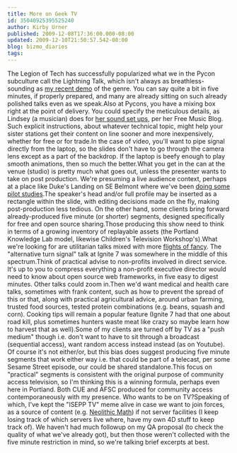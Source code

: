```yaml
---
title: More on Geek TV
id: 35040925395525240
author: Kirby Urner
published: 2009-12-08T17:36:00.000-08:00
updated: 2009-12-10T21:50:57.542-08:00
blog: bizmo_diaries
tags: 
---
```


The Legion of Tech has successfully popularized what we in the Pycon subculture call the Lightning Talk, which isn't always as breathless-sounding as [my recent demo](http://mybizmo.blogspot.com/2009/08/lightning-talk-re-mites.html) of the genre.  You can say quite a bit in five minutes, if properly prepared, and many are already sitting on such already polished talks even as we speak.Also at Pycons, you have a mixing box right at the point of delivery.  You could specify the meticulous details, as Lindsey (a musician) does for [her sound set ups](http://blogs.myspace.com/index.cfm?fuseaction=blog.viewcustom&friendId=480007428&blogId=513940677&swapped=true), per her Free Music Blog.  Such explicit instructions, about whatever technical topic, might help your sister stations get their content on line sooner and more inexpensively, whether for free or for trade.In the case of video, you'll want to pipe signal directly from the laptop, so the slides don't have to go through the camera lens except as a part of the backdrop.  If the laptop is beefy enough to play smooth animations, then so much the better.What you get in the can at the venue (studio) is pretty much what goes out, unless the presenter wants to take on post production.  We're presuming a live audience context, perhaps at a place like Duke's Landing on SE Belmont where we've been [doing some pilot studies](http://mybizmo.blogspot.com/2009/11/think-tank-techniques.html).The speaker's head and/or full profile may be inserted as a rectangle within the slide, with editing decisions made on the fly, making post-production less tedious.  On the other hand, some clients bring forward already-produced five minute (or shorter) segments, designed specifically for free and open source sharing.Those producing this show need to think in terms of a growing inventory of replayable assets (the Portland Knowledge Lab model, likewise Children's Television Workshop's).What we're looking for are utilitarian talks mixed with more [flights of fancy](http://www.youtube.com/watch?v=KAxgpHWtLC0).  The "alternative turn signal" talk at Ignite 7 was somewhere in the middle of this spectrum.Think of practical advise to non-profits involved in direct service.  It's up to you to compress everything a non-profit executive director would need to know about open source web frameworks, in five easy to digest minutes.  Other talks could zoom in.Then we'd want medical and health care talks, sometimes with frank content, such as how to prevent the spread of this or that, along with practical agricultural advice, around urban farming, trusted food sources, tested protein combinations (e.g. beans, squash and corn).  Cooking tips will remain a popular feature (Ignite 7 had that one about road kill, plus sometimes hunters waste meat like crazy so maybe learn how to harvest that as well).Some of my clients are turned off by TV as a "push medium" though i.e. don't want to have to sit through a broadcast (sequential access), want random access instead instead (as on Youtube).  Of course it's not either/or, but this bias does suggest producing five minute segments that work either way i.e. that could be part of a telecast, per some Sesame Street episode, our could be shared standalone.This focus on "practical" segments is consistent with the original purpose of community access television, so I'm thinking this is a winning formula, perhaps even here in Portland.  Both CUE and AFSC produced for community access contemporaneously with my presence.  Who wants to be on TV?Speaking of which, I've kept the "ISEPP TV" meme alive in case we want to join forces, as a source of content (e.g. [Neolithic Math](http://wikieducator.org/Neolithic_Math)) if not server facilities (I keep losing track of which servers live where, have my own 4D stuff to keep track of).  We haven't had much followup on my QA proposal (to check the quality of what we've already got), but then those weren't collected with the five minute restriction in mind, so we're talking brief excerpts at best.
